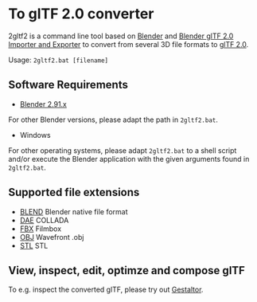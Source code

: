 # To glTF 2.0 converter

2gltf2 is a command line tool based on [Blender](http://www.blender.org) and [Blender glTF 2.0 Importer and Exporter](https://github.com/KhronosGroup/glTF-Blender-IO) to convert from several 3D file formats to [glTF 2.0](https://www.khronos.org/gltf/).

Usage: `2gltf2.bat [filename]`

## Software Requirements

* [Blender 2.91.x](https://www.blender.org/download/)  

For other Blender versions, please adapt the path in `2gltf2.bat`.

* Windows

For other operating systems, please adapt `2gltf2.bat` to a shell script and/or execute the Blender application with the given arguments found in `2gltf2.bat`.

## Supported file extensions

* [BLEND](https://www.blender.org/) Blender native file format  
* [DAE](https://en.wikipedia.org/wiki/COLLADA) COLLADA  
* [FBX](https://en.wikipedia.org/wiki/FBX) Filmbox  
* [OBJ](https://en.wikipedia.org/wiki/Wavefront_.obj_file) Wavefront .obj  
* [STL](https://en.wikipedia.org/wiki/STL_(file_format)) STL  


## View, inspect, edit, optimze and compose glTF

To e.g. inspect the converted glTF, please try out [Gestaltor](https://gestaltor.io/).